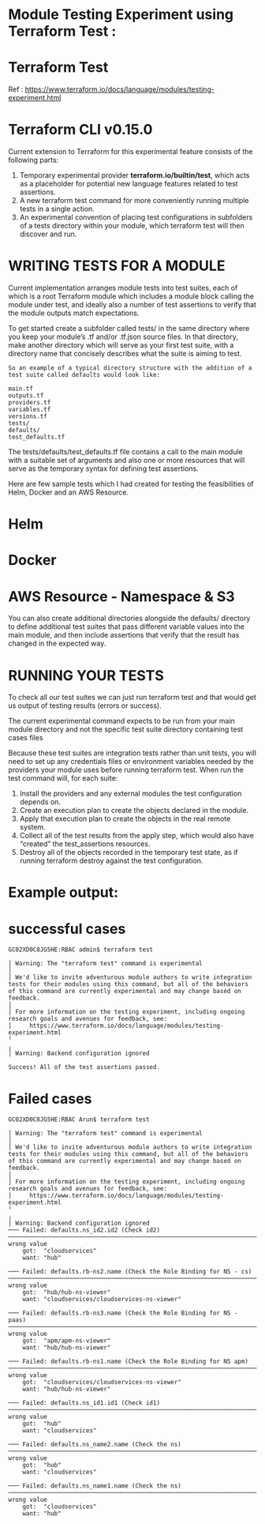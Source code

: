 # Module Testing Experiment using Terraform Test :

# Terraform Test

Ref : https://www.terraform.io/docs/language/modules/testing-experiment.html

# Terraform CLI v0.15.0

Current extension to Terraform for this experimental feature consists of the following parts:

1) Temporary experimental provider **terraform.io/builtin/test**, which acts as a placeholder for potential new language features related to test assertions.
2) A new terraform test command for more conveniently running multiple tests in a single action.
3) An experimental convention of placing test configurations in subfolders of a tests directory within your module, which terraform test will then discover and run.

# WRITING TESTS FOR A MODULE

Current implementation arranges module tests into test suites, each of which is a root Terraform module which includes a module block calling the module under test, and ideally also a number of test assertions to verify that the module outputs match expectations.

To get started create a subfolder called tests/ in the same directory where you keep your module’s .tf and/or .tf.json source files. In that directory, make another directory which will serve as your first test suite, with a directory name that concisely describes what the suite is aiming to test.

```
So an example of a typical directory structure with the addition of a test suite called defaults would look like:

main.tf
outputs.tf
providers.tf
variables.tf
versions.tf
tests/
defaults/
test_defaults.tf
```
The tests/defaults/test_defaults.tf file contains a call to the main module with a suitable set of arguments and also one or more resources that will serve as the temporary syntax for defining test assertions.

Here are few sample tests which I had created for testing the feasibilities of Helm, Docker and an AWS Resource.


# Helm

# Docker

# AWS Resource - Namespace & S3



You can also create additional directories alongside the defaults/ directory to define additional test suites that pass different variable values into the main module, and then include assertions that verify that the result has changed in the expected way.

# RUNNING YOUR TESTS

To check all our test suites we can just run terraform test and that would get us output of testing results (errors or success).

The current experimental command expects to be run from your main module directory and not the specific test suite directory containing test cases files

Because these test suites are integration tests rather than unit tests, you will need to set up any credentials files or environment variables needed by the providers your module uses before running terraform test. When run the test command will, for each suite:

1) Install the providers and any external modules the test configuration depends on.
2) Create an execution plan to create the objects declared in the module.
3) Apply that execution plan to create the objects in the real remote system.
4) Collect all of the test results from the apply step, which would also have “created” the test_assertions resources.
5) Destroy all of the objects recorded in the temporary test state, as if running terraform destroy against the test configuration.

# Example output:

# successful cases

```
GC02XD0C8JG5HE:RBAC admin$ terraform test

│ Warning: The "terraform test" command is experimental
│
│ We'd like to invite adventurous module authors to write integration tests for their modules using this command, but all of the behaviors of this command are currently experimental and may change based on feedback.
│
│ For more information on the testing experiment, including ongoing research goals and avenues for feedback, see:
│     https://www.terraform.io/docs/language/modules/testing-experiment.html
╵
╷
│ Warning: Backend configuration ignored

Success! All of the test assertions passed.
```
# Failed cases
```
GC02XD0C8JG5HE:RBAC Arun$ terraform test

│ Warning: The "terraform test" command is experimental
│
│ We'd like to invite adventurous module authors to write integration tests for their modules using this command, but all of the behaviors of this command are currently experimental and may change based on feedback.
│
│ For more information on the testing experiment, including ongoing research goals and avenues for feedback, see:
│     https://www.terraform.io/docs/language/modules/testing-experiment.html
╵
╷
│ Warning: Backend configuration ignored
─── Failed: defaults.ns_id2.id2 (Check id2) ─────────────────────────────────────────────────────────────────────────────────────────────────────────────────────────────────────────────────────────────────────────────────────────────────
wrong value
    got:  "cloudservices"
    want: "hub"

─── Failed: defaults.rb-ns2.name (Check the Role Binding for NS - cs) ───────────────────────────────────────────────────────────────────────────────────────────────────────────────────────────────────────────────────────────────────────
wrong value
    got:  "hub/hub-ns-viewer"
    want: "cloudservices/cloudservices-ns-viewer"

─── Failed: defaults.rb-ns3.name (Check the Role Binding for NS - paas) ─────────────────────────────────────────────────────────────────────────────────────────────────────────────────────────────────────────────────────────────────────
wrong value
    got:  "apm/apm-ns-viewer"
    want: "hub/hub-ns-viewer"

─── Failed: defaults.rb-ns1.name (Check the Role Binding for NS apm) ────────────────────────────────────────────────────────────────────────────────────────────────────────────────────────────────────────────────────────────────────────
wrong value
    got:  "cloudservices/cloudservices-ns-viewer"
    want: "hub/hub-ns-viewer"

─── Failed: defaults.ns_id1.id1 (Check id1) ─────────────────────────────────────────────────────────────────────────────────────────────────────────────────────────────────────────────────────────────────────────────────────────────────
wrong value
    got:  "hub"
    want: "cloudservices"

─── Failed: defaults.ns_name2.name (Check the ns) ───────────────────────────────────────────────────────────────────────────────────────────────────────────────────────────────────────────────────────────────────────────────────────────
wrong value
    got:  "hub"
    want: "cloudservices"

─── Failed: defaults.ns_name1.name (Check the ns) ───────────────────────────────────────────────────────────────────────────────────────────────────────────────────────────────────────────────────────────────────────────────────────────
wrong value
    got:  "cloudservices"
    want: "hub"

```
